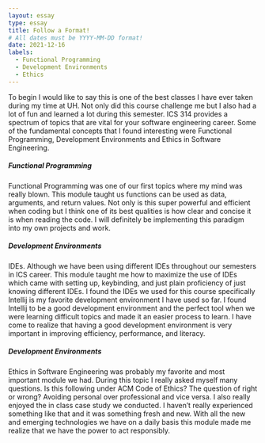 ```yaml
---
layout: essay
type: essay
title: Follow a Format!
# All dates must be YYYY-MM-DD format!
date: 2021-12-16
labels:
  - Functional Programming
  - Development Environments
  - Ethics
---
```


To begin I would like to say this is one of the best classes I have ever taken during my time at UH. Not only did this course challenge me but I also had a lot of fun and learned a lot during this semester. ICS 314 provides a spectrum of topics that are vital for your software engineering career. Some of the fundamental concepts that I found interesting were Functional Programming, Development Environments and Ethics in Software Engineering.      

##### Functional Programming

Functional Programming was one of our first topics where my mind was really blown. This module taught us functions can be used as data, arguments, and return values. Not only is this super powerful and efficient when coding but I think one of its best qualities is how clear and concise it is when reading the code. I will definitely be implementing this paradigm into my own projects and work.   

##### Development Environments

IDEs. Although we have been using different IDEs throughout our semesters in ICS career. This module taught me how to maximize the use of IDEs which came with setting up, keybinding, and just plain proficiency of just knowing different IDEs. I found the IDEs we used for this course specifically Intellij is my favorite development environment I have used so far. I found Intellij to be a good development environment and the perfect tool when we were learning difficult topics and made it an easier process to learn. I have come to realize that having a good development environment is very important in improving efficiency, performance, and literacy.   

##### Development Environments
Ethics in Software Engineering was probably my favorite and most important module we had. During this topic I really asked myself many questions. Is this following under ACM Code of Ethics? The question of right or wrong? Avoiding personal over professional and vice versa. I also really enjoyed the in class case study we conducted. I haven’t really experienced something like that and it was something fresh and new. With all the new and emerging technologies we have on a daily basis this module made me realize that we have the power to act responsibly. 
